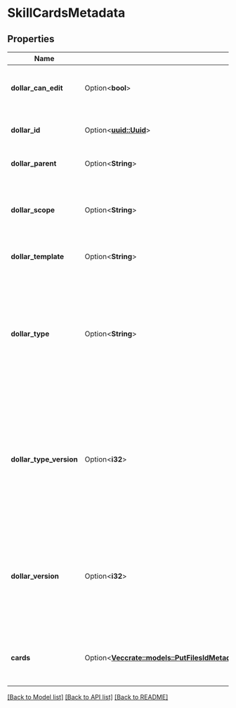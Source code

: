 # SkillCardsMetadata

## Properties

Name | Type | Description | Notes
------------ | ------------- | ------------- | -------------
**dollar_can_edit** | Option<**bool**> | Whether the user can edit this metadata | [optional]
**dollar_id** | Option<[**uuid::Uuid**](uuid::Uuid.md)> | A UUID to identify the metadata object | [optional]
**dollar_parent** | Option<**String**> | An ID for the parent folder | [optional]
**dollar_scope** | Option<**String**> | An ID for the scope in which this template has been applied | [optional]
**dollar_template** | Option<**String**> | The name of the template | [optional]
**dollar_type** | Option<**String**> | A unique identifier for the \"type\" of this instance. This is an internal system property and should not be used by a client application. | [optional]
**dollar_type_version** | Option<**i32**> | The last-known version of the template of the object. This is an internal system property and should not be used by a client application. | [optional]
**dollar_version** | Option<**i32**> | The version of the metadata object. Starts at 0 and increases every time a user-defined property is modified. | [optional]
**cards** | Option<[**Vec<crate::models::PutFilesIdMetadataGlobalBoxSkillsCardsRequestInnerValueAllOf>**](put_files_id_metadata_global_boxSkillsCards_request_inner_value_allOf.md)> | A list of Box Skill cards that have been applied to this file. | [optional]

[[Back to Model list]](../README.md#documentation-for-models) [[Back to API list]](../README.md#documentation-for-api-endpoints) [[Back to README]](../README.md)


